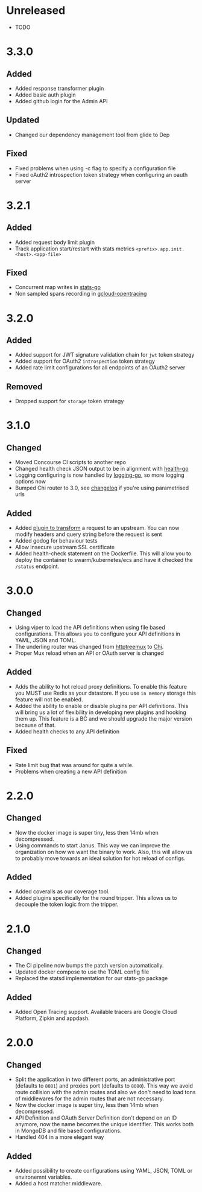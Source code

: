 # Unreleased

- TODO

# 3.3.0

## Added

- Added response transformer plugin
- Added basic auth plugin
- Added github login for the Admin API

## Updated

- Changed our dependency management tool from glide to Dep

## Fixed

- Fixed problems when using -c flag to specify a configuration file
- Fixed oAuth2 introspection token strategy when configuring an oauth server

# 3.2.1

## Added

- Added request body limit plugin
- Track application start/restart with stats metrics `<prefix>.app.init.<host>.<app-file>`

## Fixed

- Concurrent map writes in [stats-go](https://github.com/hellofresh/stats-go/pull/15)
- Non sampled spans recording in [gcloud-opentracing](https://github.com/hellofresh/gcloud-opentracing/pull/1)

# 3.2.0

## Added
- Added support for JWT signature validation chain for `jwt` token strategy
- Added support for OAuth2 `introspection` token strategy
- Added rate limit configurations for all endpoints of an OAuth2 server

## Removed
- Dropped support for `storage` token strategy

# 3.1.0

## Changed

- Moved Concourse CI scripts to another repo
- Changed health check JSON output to be in alignment with [health-go](https://github.com/hellofresh/health-go)
- Logging configuring is now handled by [logging-go](https://github.com/hellofresh/logging-go), so more logging options now
- Bumped Chi router to 3.0, see [changelog](https://github.com/go-chi/chi/blob/master/CHANGELOG.md) if you're using parametrised urls

## Added

- Added [plugin to transform](./docs/plugins/request_transformer.md) a request to an upstream. You can now modify headers and query string before the request is sent
- Added godog for behaviour tests
- Allow insecure upstream SSL certificate
- Added health-check statement on the Dockerfile. This will allow you to deploy the container to swarm/kubernetes/ecs and have it checked the `/status` endpoint.

# 3.0.0

## Changed

- Using viper to load the API definitions when using file based configurations. This allows you to configure your API definitions in YAML, JSON and TOML.
- The underling router was changed from [httptreemux](https://github.com/dimfeld/httptreemux) to [Chi](https://github.com/pressly/chi).
- Proper Mux reload when an API or OAuth server is changed 

## Added

- Adds the ability to hot reload proxy definitions. To enable this feature you MUST use Redis as your datastore. If you use `in memory` storage this feature will not be enabled.
- Added the ability to enable or disable plugins per API definitions. This will bring us a lot of flexibility in developing new plugins and hooking them up. This feature is a BC and we should upgrade the major version because of that.
- Added health checks to any API definition

## Fixed

- Rate limit bug that was around for quite a while.
- Problems when creating a new API definition

# 2.2.0

## Changed

- Now the docker image is super tiny, less then 14mb when decompressed.
- Using commands to start Janus. This way we can improve the organization on how we want the binary to work. Also, this will allow us to probably move towards an ideal solution for hot reload of configs.

## Added

- Added coveralls as our coverage tool.
- Added plugins specifically for the round tripper. This allows us to decouple the token logic from the tripper.

# 2.1.0

## Changed

- The CI pipeline now bumps the patch version automatically.
- Updated docker compose to use the TOML config file
- Replaced the statsd implementation for our stats-go package

## Added

- Added Open Tracing support. Available tracers are Google Cloud Platform, Zipkin and appdash.

# 2.0.0

## Changed

- Split the application in two different ports, an administrative port (defaults to `8081`) and proxies port (defaults to `8080`). This way we avoid route collision with the admin routes and also we don't need to load tons of middlewares for the admin routes that are not necessary.
- Now the docker image is super tiny, less then 14mb when decompressed.
- API Definition and OAuth Server Definition don't depend on an ID anymore, now the name becomes the unique identifier. This works both in MongoDB and file based configurations.
- Handled 404 in a more elegant way

## Added

- Added possibility to create configurations using YAML, JSON, TOML or environemnt variables.
- Added a host matcher middleware.
